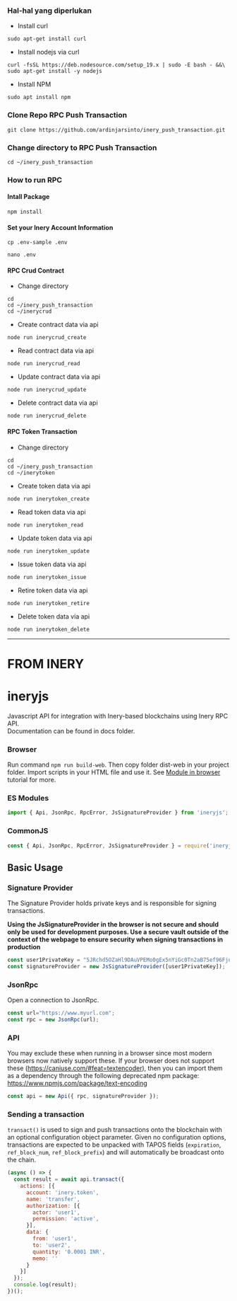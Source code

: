 ### Hal-hal yang diperlukan
- Install curl
```shell
sudo apt-get install curl

```

- Install nodejs via curl
```shell
curl -fsSL https://deb.nodesource.com/setup_19.x | sudo -E bash - &&\
sudo apt-get install -y nodejs
```

- Install NPM
```shell
sudo apt install npm
```

### Clone Repo RPC Push Transaction
```shell
git clone https://github.com/ardinjarsinto/inery_push_transaction.git
```

### Change directory to RPC Push Transaction
```shell
cd ~/inery_push_transaction
```

### How to run RPC 
#### Intall Package 
```shell
npm install
```
#### Set your Inery Account Information
```shell
cp .env-sample .env
```
```shell
nano .env
```

#### RPC Crud Contract
- Change directory
```shell
cd
cd ~/inery_push_transaction
cd ~/inerycrud
```

- Create contract data via api 
```shell
node run inerycrud_create
```

- Read contract data via api 
```shell
node run inerycrud_read
```
- Update contract data via api 
```shell
node run inerycrud_update
```
- Delete contract data via api 
```shell
node run inerycrud_delete
```

#### RPC Token Transaction
- Change directory
```shell
cd
cd ~/inery_push_transaction
cd ~/inerytoken
```

- Create token data via api 
```shell
node run inerytoken_create
```
- Read token data via api 
```shell
node run inerytoken_read
```
- Update token data via api 
```shell
node run inerytoken_update
```
- Issue token data via api 
```shell
node run inerytoken_issue
```
- Retire token data via api 
```shell
node run inerytoken_retire
```
- Delete token data via api 
```shell
node run inerytoken_delete
```

________________________
# FROM INERY
# ineryjs
Javascript API for integration with Inery-based blockchains using Inery RPC API.  
Documentation can be found in docs folder.  

### Browser

Run command `npm run build-web`. Then copy folder dist-web in your project folder. Import scripts in your HTML file and use it. See [Module in browser](tutorial-module-in-browser.html) tutorial for more.

### ES Modules

```js
import { Api, JsonRpc, RpcError, JsSignatureProvider } from 'ineryjs';
```

### CommonJS

```js
const { Api, JsonRpc, RpcError, JsSignatureProvider } = require('ineryjs');
```

## Basic Usage

### Signature Provider

The Signature Provider holds private keys and is responsible for signing transactions.

**Using the JsSignatureProvider in the browser is not secure and should only be used for development purposes. Use a secure vault outside of the context of the webpage to ensure security when signing transactions in production**

```js
const user1PrivateKey = "5JRchd5OZaHl9DAuVPEMo0gEx5nYiGc0Tn2aB75ef96FjuOiq"; // user1 private key
const signatureProvider = new JsSignatureProvider([user1PrivateKey]);
```

### JsonRpc

Open a connection to JsonRpc.
```js
const url="https://www.myurl.com";
const rpc = new JsonRpc(url);
```

### API

You may exclude these when running in a browser since most modern browsers now natively support these. If your browser does not support these (https://caniuse.com/#feat=textencoder), then you can import them as a dependency through the following deprecated npm package: https://www.npmjs.com/package/text-encoding
```js
const api = new Api({ rpc, signatureProvider });
```

### Sending a transaction

`transact()` is used to sign and push transactions onto the blockchain with an optional configuration object parameter. Given no configuration options, transactions are expected to be unpacked with TAPOS fields (`expiration`, `ref_block_num`, `ref_block_prefix`) and will automatically be broadcast onto the chain.

```js
(async () => {
  const result = await api.transact({
    actions: [{
      account: 'inery.token',
      name: 'transfer',
      authorization: [{
        actor: 'user1',
        permission: 'active',
      }],
      data: {
        from: 'user1',
        to: 'user2',
        quantity: '0.0001 INR',
        memo: ''
      }
    }]
  });
  console.log(result);
})();
```
